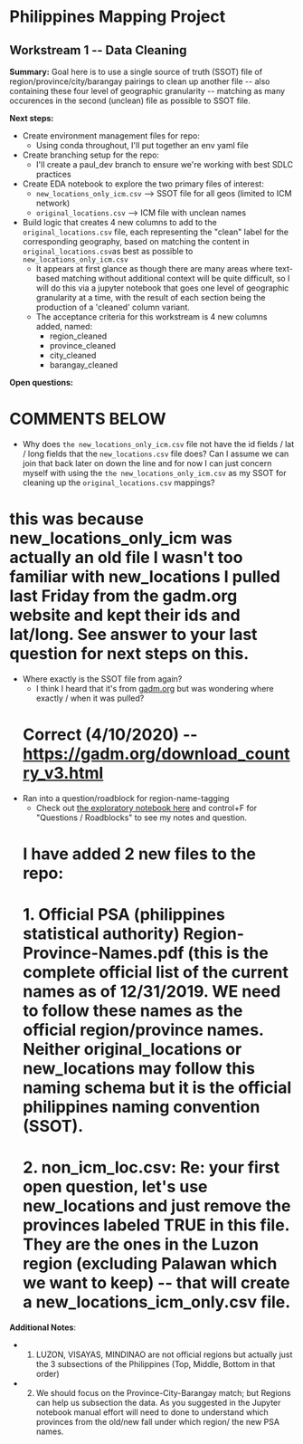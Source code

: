 # Philippines Mapping Project

## Workstream 1 -- Data Cleaning

**Summary:** Goal here is to use a single source of truth (SSOT) file of region/province/city/barangay pairings to clean up another file -- also containing these four level of geographic granularity -- matching as many occurences in the second (unclean) file as possible to SSOT file.

**Next steps:**
- Create environment management files for repo:
    - Using conda throughout, I'll put together an env yaml file
- Create branching setup for the repo:
    - I'll create a paul_dev branch to ensure we're working with best SDLC practices
- Create EDA notebook to explore the two primary files of interest:
    - `new_locations_only_icm.csv` --> SSOT file for all geos (limited to ICM network)
    - `original_locations.csv` --> ICM file with unclean names 
- Build logic that creates 4 new columns to add to the `original_locations.csv` file, each representing the "clean" label for the corresponding geography, based on matching the content in `original_locations.csv`as best as possible to `new_locations_only_icm.csv`
    - It appears at first glance as though there are many areas where text-based matching without additional context will be quite difficult, so I will do this via a jupyter notebook that goes one level of geographic granularity at a time, with the result of each section being the production of a 'cleaned' column variant. 
    - The acceptance criteria for this workstream is 4 new columns added, named:
        - region_cleaned
        - province_cleaned
        - city_cleaned
        - barangay_cleaned

**Open questions:**
# COMMENTS BELOW
- Why does `the new_locations_only_icm.csv` file not have the id fields / lat / long fields that the `new_locations.csv` file does? Can I assume we can join that back later on down the line and for now I can just concern myself with using the `the new_locations_only_icm.csv` as my SSOT for cleaning up the `original_locations.csv` mappings? 
# this was because new_locations_only_icm was actually an old file I wasn't too familiar with new_locations I pulled last Friday from the gadm.org website and kept their ids and lat/long. See answer to your last question for next steps on this.
- Where exactly is the SSOT file from again?
    - I think I heard that it's from [gadm.org](gadm.org) but was wondering where exactly / when it was pulled?
    # Correct (4/10/2020) -- https://gadm.org/download_country_v3.html
- Ran into a question/roadblock for region-name-tagging
    - Check out [the exploratory notebook here](https://github.com/caremin-tech/ph-mapping/blob/master/data_cleaning_workstream/data_cleaning_workbook.ipynb) and control+F for "Questions / Roadblocks" to see my notes and question. 
    # I have added 2 new files to the repo: 
    # 1. Official PSA (philippines statistical authority) Region-Province-Names.pdf (this is the complete official list of the current names as of 12/31/2019. WE need to follow these names as the official region/province names. Neither original_locations or new_locations may follow this naming schema but it is the official philippines naming convention (SSOT).
    # 2. non_icm_loc.csv: Re: your first open question, let's use new_locations and just remove the provinces labeled TRUE in this file. They are the ones in the Luzon region (excluding Palawan which we want to keep) -- that will create a new_locations_icm_only.csv file. 
   
**Additional Notes**: 
- 1. LUZON, VISAYAS, MINDINAO are not official regions but actually just the 3 subsections of the Philippines (Top, Middle, Bottom in that order)
- 2. We should focus on the Province-City-Barangay match; but Regions can help us subsection the data. As you suggested in the Jupyter notebook manual effort will need to done to understand which provinces from the old/new fall under which region/ the new PSA names.

